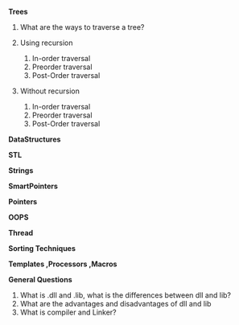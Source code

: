    **Trees**
 1. What are the ways to traverse a tree?
 
 2. Using recursion
	 1.  In-order traversal
	 2. Preorder traversal
	 3. Post-Order traversal
   
 3. Without recursion
     1. In-order traversal
	 2. Preorder traversal
	 3. Post-Order traversal
   
  **DataStructures**
  
   **STL**
   
  **Strings**
  
  **SmartPointers**
  
   **Pointers**
   
  **OOPS**
  
  **Thread**
  
  **Sorting Techniques**
  
  **Templates ,Processors ,Macros**
  
  **General Questions**
 1. What is .dll and .lib, what is the differences between dll and lib?
 2. What are the advantages and disadvantages of dll and lib
 3. What is compiler and Linker?
